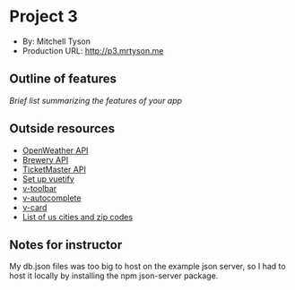 # Project 3

- By: Mitchell Tyson
- Production URL: <http://p3.mrtyson.me>

## Outline of features

_Brief list summarizing the features of your app_

## Outside resources

- [OpenWeather API](https://openweathermap.org/current)
- [Brewery API](https://www.openbrewerydb.org/)
- [TicketMaster API](https://developer.ticketmaster.com/products-and-docs/apis/getting-started/)
- [Set up vuetify](https://vuetifyjs.com/en/getting-started/quick-start)
- [v-toolbar](https://vuetifyjs.com/en/components/toolbars)
- [v-autocomplete](https://vuetifyjs.com/en/components/autocompletes)
- [v-card](https://vuetifyjs.com/en/components/cards)
- [List of us cities and zip codes](https://simplemaps.com/data/us-zips)

## Notes for instructor

My db.json files was too big to host on the example json server, so I had to host it locally by installing the npm json-server package.
